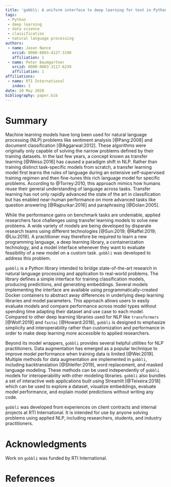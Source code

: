 ```yaml
---
title: 'gobbli: A uniform interface to deep learning for text in Python'
tags:
 - Python
 - deep learning
 - data science
 - classification
 - natural language processing
authors:
 - name: Jason Nance
   orcid: 0000-0003-4127-3198
   affiliation: 1
 - name: Peter Baumgartner
   orcid: 0000-0003-3117-6239
   affiliation: 1
affiliations:
 - name: RTI International
   index: 1
date: 20 May 2020
bibliography: paper.bib
---
```


# Summary

Machine learning models have long been used for natural language processing (NLP) problems like sentiment analysis [@Pang:2008] and document classification [@Aggarwal:2012].  These algorithms were originally only capable of solving the narrow problems defined by their training datasets.  In the last few years, a concept known as transfer learning [@Weiss:2016] has caused a paradigm shift in NLP.  Rather than training distinct task-specific models from scratch, a transfer learning model first learns the rules of language during an extensive self-supervised training regimen and then fine-tunes this rich language model for specific problems.  According to @Torrey:2010, this approach mimics how humans reuse their general understanding of language across tasks.  Transfer learning has not only rapidly advanced the state of the art in classification but has enabled near-human performance on more advanced tasks like question answering [@Rajpurkar:2016] and paraphrasing [@Dolan:2005].

While the performance gains on benchmark tasks are undeniable, applied researchers face challenges using transfer learning models to solve new problems.  A wide variety of models are being developed by disparate research teams using different technologies [@Sun:2019; @Raffel:2019; @Liu:2019]. A practitioner may therefore be required to learn a new programming language, a deep learning library, a containerization technology, and a model interface whenever they want to evaluate feasibility of a new model on a custom task.  ``gobbli`` was developed to address this problem.

``gobbli`` is a Python library intended to bridge state-of-the-art research in natural language processing and application to real-world problems.  The library defines a simple interface for training classification models, producing predictions, and generating embeddings.  Several models implementing the interface are available using programmatically-created Docker containers to abstract away differences in underlying deep learning libraries and model parameters.  This approach allows users to easily evaluate models and compare performance across model types without spending time adapting their dataset and use case to each model.  Compared to other deep learning libraries used for NLP like ``transformers`` [@Wolf:2019] and ``fastai`` [@Howard:2018], ``gobbli`` is designed to emphasize simplicity and interoperability rather than customization and performance in order to make deep learning more accessible to applied researchers.

Beyond its model wrappers, ``gobbli`` provides several helpful utilities for NLP practitioners.  Data augmentation has emerged as a popular technique to improve model performance when training data is limited [@Wei:2019].  Multiple methods for data augmentation are implemented in ``gobbli``, including backtranslation [@Shleifer:2019], word replacement, and masked language modeling. These methods can be used independently of ``gobbli`` models for interoperability with other modeling libraries.  ``gobbli`` also bundles a set of interactive web applications built using Streamlit [@Teixeira:2018] which can be used to explore a dataset, visualize embeddings, evaluate model performance, and explain model predictions without writing any code.

``gobbli`` was developed from experiences on client contracts and internal projects at RTI International.  It is intended for use by anyone solving problems using applied NLP, including researchers, students, and industry practitioners.

# Acknowledgments

Work on ``gobbli`` was funded by RTI International.

# References
